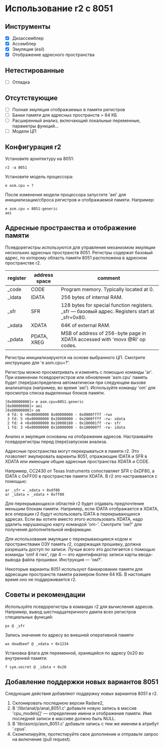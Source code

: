 Использование r2 с 8051
==================

Инструменты
--------
- [x] Дизассемблер
- [x] Ассемблер
- [x] Эмуляция (esil)
- [x] Отображение адресного пространства

Нетестированные
--------
- [ ] Отладка

Отсутствующие
-------
- [ ] Полная эмуляция отображаемых в памяти регистров
- [ ] Банки памяти для адресных пространств > 64 КБ
- [ ] Расширенный анализ, включающий локальные переменные, параметры функций...
- [ ] Модели ЦП

Конфигурация r2
----------------

Установите архитектуру на 8051:

`r2 -a 8051`

Установите модель процессора:

`e asm.cpu = ?`

После изменения модели процессора запустите 'aei' для инициализации/сброса регистров и отображаемой памяти. Например:

````
e asm.cpu = 8051-generic
aei
````


Адресные пространства и отображение памяти
---------------------------------

Псевдорегистры используются для управления механизмом эмуляции нескольких адресных пространств 8051. Регистры содержат базовый адрес, по которому область памяти 8051 расположена в адресном пространстве r2.

|register|address space|comment|
|--|--|--|
|_code|CODE|Program memory. Typically located at 0.|
|_idata|IDATA|256 bytes of internal RAM.|
|_sfr|SFR|128 bytes for special function registers. _sfr — базовый адрес. Registers start at _sfr+0x80.|
|_xdata|XDATA|64K of external RAM.|
|_pdata|PDATA, XREG|MSB of address of 256-byte page in XDATA accessed with 'movx @Ri' op codes.|

Регистры инициализируются на основе выбранного ЦП. Смотрите инструкцию для 'e asm.cpu=?'.

Регистры можно просматривать и изменять с помощью команды 'ar'. При изменении псевдорегистров или обновления 'asm.cpu' память будет (пере)распределена автоматически при следующем вызове анализатора (например, во время 'aei'). Используйте команду 'om' для просмотра списка выделенных блоков памяти.

````
[0x00000000]> e asm.cpu=8051.generic
[0x00000000]> aei
[0x00000000]> om
 4 fd: 6 +0x00000000 0x00000000 - 0x0000ffff -rwx
 3 fd: 5 +0x00000000 0x20000000 - 0x2000ffff -rw- xdata
 2 fd: 4 +0x00000000 0x10000180 - 0x100001ff -rw- sfr
 1 fd: 3 +0x00000000 0x10000000 - 0x100000ff -rw- idata
````

Анализ и эмуляция основаны на отображении адресов. Настраивайте псевдорегистры перед (пере)запуском анализа.

Адресные пространства могут перекрываться в памяти r2. Это позволяет эмулировать варианты 8051, отражающие IDATA и SFR в XDATA или имеющие общие адресные пространства XDATA и CODE.

Например, CC2430 от Texas Instruments сопоставляет SFR с 0xDF80, а IDATA с 0xFF00 в пространстве памяти XDATA. В r2 это настраивается с помощью:

````
ar _sfr = _xdata + 0xdf00
ar _idata = _xdata + 0xff00
````

Для перекрывающихся областей r2 будет отдавать предпочтение меньшим блокам памяти. Например, если IDATA отображается в XDATA, все операции r2 будут использовать IDATA в перекрывающихся адресах. Если вы хотите вместо этого использовать XDATA, надо удалить нарушающую карту командой 'om-'. Смотрите 'ом?' для получения дополнительной информации.

Для использования эмуляции с перекрывающимся кодом и пространствами ОЗУ память r2, содержащая прошивку, должна разрешать доступ по записи. Лучше всего это достигается с помощью команды 'omf 4 rwx', где 4 — это идентификатор записи карты ввода-вывода файла прошивки. Инструкция — 'ом?'.

Некоторые варианты 8051 используют банкирование памяти для адресации пространств памяти размером более 64 КБ. В настоящее время оно не поддерживается r2.


Советы и рекомендации
-------------

Используйте псевдорегистры в командах r2 для вычисления адресов. Например, вывод шестнадцатеричного дампа всех регистров специальных функций:

`px @ _sfr`

Запись значения по адресу во внешней оперативной памяти

`wx deadbeef @ _xdata + 0x1234`

Установка флага для переменной, хранящейся по адресу 0x20 во внутренней памяти:

`f sym.secret @ _idata + 0x20`


Добавление поддержки новых вариантов 8051
------------------------------------

Следующие действия добавляют поддержку новых вариантов 8051 в r2.

1. Склонировать последнюю версии Radare2,
2. В '/libr/anal/p/anal_8051.c' добавьте новую запись в массив 'cpu_models[]' — определение имени и отображения памяти. Имя последней записи в массиве должно быть NULL.
3. В 'libr/asm/p/asm_8051.c' добавьте запись с тем же именем в атрибут '.cpus'.
4. Скомпилируйте, протестируйте свое дополнение и отправьте запрос на включение (pull request).

